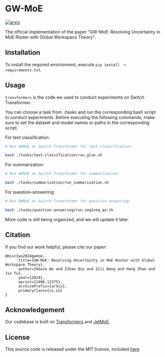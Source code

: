 # GW-MoE

[![arxiv](https://img.shields.io/badge/Arxiv-2406.12375-b31b1b.svg?logo=arXiv)](https://arxiv.org/abs/2406.12375)

The official implementation of the paper "GW-MoE: Resolving Uncertainty in MoE Router with Global Workspace Theory".

## Installation

To install the required environment, execute `pip install -r requirements.txt`.

## Usage

`transformers` is the code we used to conduct experiments on Switch Transformer.

You can choose a task from ./tasks and run the corresponding bash script to conduct experiments. Before executing the following commands, make sure to set the dataset and model names or paths in the corresponding script.

For text classification:

```bash
# Run GWMoE on Switch Transformer for text classification:

bash ./tasks/text-classification/run_glue.sh
```

For summarization:

```bash
# Run GWMoE on Switch Transformer for summarization:

bash ./tasks/summarization/run_summarization.sh
```

For question-answering:

```bash
# Run GWMoE on Switch Transformer for question-answering:

bash ./tasks/question-answering/run_seq2seq_qa.sh
```

More code is still being organized, and we will update it later.

## Citation

If you find our work helpful, please cite our paper:

```
@misc{wu2024gwmoe,
      title={GW-MoE: Resolving Uncertainty in MoE Router with Global Workspace Theory}, 
      author={Haoze Wu and Zihan Qiu and Zili Wang and Hang Zhao and Jie Fu},
      year={2024},
      eprint={2406.12375},
      archivePrefix={arXiv},
      primaryClass={cs.LG}
}
```

## Acknowledgement

Our codebase is built on [Transformers](https://github.com/huggingface/transformers) and [JetMoE](https://github.com/myshell-ai/JetMoE).

## License

This source code is released under the MIT license, included [here](https://github.com/WaitHZ/GW-MoE/blob/main/LICENSE).
